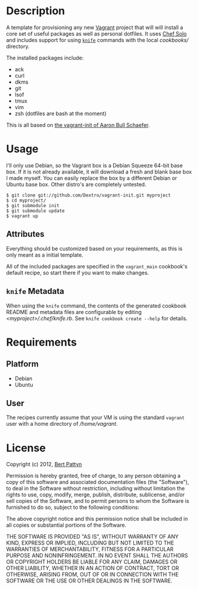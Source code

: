 Description
===========

A template for provisioning any new [Vagrant](http://vagrantup.com/)
project that will will install a core set of useful packages as well as
personal dotfiles. It uses [Chef Solo](http://vagrantup.com/docs/provisioners/chef_solo.html)
and includes support for using [`knife`](http://wiki.opscode.com/display/chef/Knife)
commands with the local _cookbooks/_ directory.

The installed packages include:

* ack
* curl
* dkms
* git
* lsof
* tmux
* vim
* zsh (dotfiles are bash at the moment)

This is all based on [the vagrant-init of Aaron Bull Schaefer](https://raw.github.com/elasticdog/vagrant-init).

Usage
=====

I'll only use Debian, so the Vagrant box is a Debian Squeeze 64-bit base box.
If it is not already available, it will download a fresh and blank base box
I made myself.
You can easily replace the box by a different Debian or Ubuntu base box.
Other distro's are completely untested.

    $ git clone git://github.com/Dextro/vagrant-init.git myproject
    $ cd myproject/
    $ git submodule init
    $ git submodule update
    $ vagrant up

Attributes
----------

Everything should be customized based on your requirements, as this is
only meant as a initial template.

All of the included packages are specified in the `vagrant_main`
cookbook's default recipe, so start there if you want to make changes.

`knife` Metadata
----------------

When using the `knife` command, the contents of the generated cookbook
README and metadata files are configurable by editing _&lt;myproject&gt;/.chef/knife.rb_.
See `knife cookbook create --help` for details.

Requirements
============

Platform
--------

* Debian
* Ubuntu

User
----

The recipes currently assume that your VM is using the standard `vagrant`
user with a home directory of _/home/vagrant_.


License
=======

Copyright (c) 2012, [Bert Pattyn](mailto:bert@dextrose.be)

Permission is hereby granted, free of charge, to any person obtaining
a copy of this software and associated documentation files (the
"Software"), to deal in the Software without restriction, including
without limitation the rights to use, copy, modify, merge, publish,
distribute, sublicense, and/or sell copies of the Software, and to
permit persons to whom the Software is furnished to do so, subject to
the following conditions:

The above copyright notice and this permission notice shall be
included in all copies or substantial portions of the Software.

THE SOFTWARE IS PROVIDED "AS IS", WITHOUT WARRANTY OF ANY KIND,
EXPRESS OR IMPLIED, INCLUDING BUT NOT LIMITED TO THE WARRANTIES OF
MERCHANTABILITY, FITNESS FOR A PARTICULAR PURPOSE AND
NONINFRINGEMENT. IN NO EVENT SHALL THE AUTHORS OR COPYRIGHT HOLDERS BE
LIABLE FOR ANY CLAIM, DAMAGES OR OTHER LIABILITY, WHETHER IN AN ACTION
OF CONTRACT, TORT OR OTHERWISE, ARISING FROM, OUT OF OR IN CONNECTION
WITH THE SOFTWARE OR THE USE OR OTHER DEALINGS IN THE SOFTWARE.
